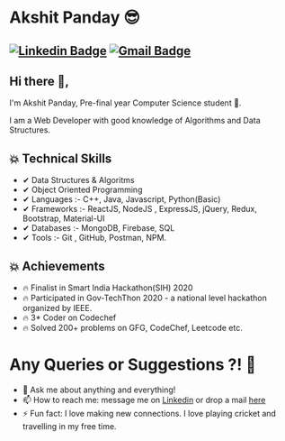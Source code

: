 # Akshit Panday 😎
[![Linkedin Badge](https://img.shields.io/badge/-AmitTiwary-blue?style=social&logo=Linkedin&logoColor=blue&link=https://www.linkedin.com/in/akshitpanday/)](https://www.linkedin.com/in/akshitpanday/) 
[![Gmail Badge](https://img.shields.io/badge/-GMail-c14438?style=social&logo=Gmail&logoColor=red&link=mailto:akshitpanday791@gmail.com)](mailto:akshitpanday791@gmail.com)
---
## Hi there 👋,           
I'm Akshit Panday, Pre-final year Computer Science student 👨‍. 

I am a Web Developer with good knowledge of Algorithms and Data Structures.

## 💥 Technical Skills
- ✔  Data Structures & Algoritms
- ✔  Object Oriented Programming
- ✔  Languages :- C++, Java, Javascript, Python(Basic)
- ✔  Frameworks :- ReactJS, NodeJS , ExpressJS, jQuery, Redux, Bootstrap, Material-UI
- ✔  Databases :- MongoDB, Firebase, SQL
- ✔  Tools :- Git , GitHub, Postman, NPM.

## 💥 Achievements
- 🔥 Finalist in Smart India Hackathon(SIH) 2020
- 🔥 Participated in Gov-TechThon 2020 - a national level hackathon organized by IEEE.
- 🔥 3* Coder on Codechef
- 🔥 Solved 200+ problems on GFG, CodeChef, Leetcode etc.


# Any Queries or Suggestions ?! 🤔
- 💬 Ask me about anything and everything! 
- 📫 How to reach me: message me on [Linkedin](https://www.linkedin.com/in/akshitpanday/) or drop a mail [here](mailto:akshitpanday791@gmail.com)
- ⚡ Fun fact: I love making new connections. I love playing cricket and travelling in my free time.
